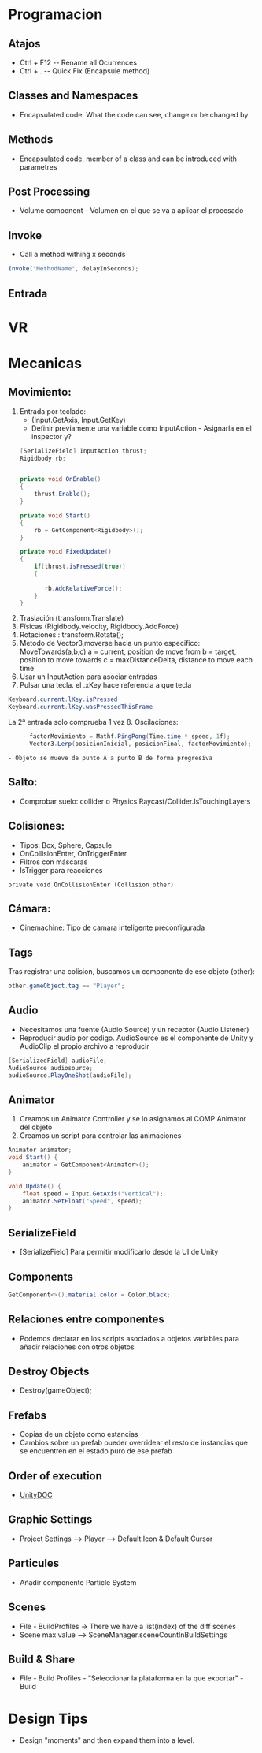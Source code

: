 # Programacion

## Atajos
- Ctrl + F12 -- Rename all Ocurrences
- Ctrl + . -- Quick Fix (Encapsule method)

## Classes and Namespaces
- Encapsulated code. What the code can see, change or be changed by

## Methods
- Encapsulated code, member of a class and can be introduced with parametres

## Post Processing
- Volume component - Volumen en el que se va a aplicar el procesado

## Invoke 
- Call a method withing x seconds
~~~C#
Invoke("MethodName", delayInSeconds);
~~~

## Entrada


# VR

# Mecanicas

## Movimiento:
1. Entrada por teclado:
    - (Input.GetAxis, Input.GetKey)
    - Definir previamente una variable como InputAction - Asignarla en el inspector y?
    ~~~C#
    [SerializeField] InputAction thrust;
    Rigidbody rb;
    
    
    private void OnEnable()
    {
        thrust.Enable();
    }

    private void Start()
    {
        rb = GetComponent<Rigidbody>();
    }

    private void FixedUpdate()
    {
        if(thrust.isPressed(true))
        {
            
           rb.AddRelativeForce();
        }
    }
    ~~~
2. Traslación (transform.Translate)
3. Físicas (Rigidbody.velocity, Rigidbody.AddForce)
4. Rotaciones : transform.Rotate();
5. Metodo de Vector3,moverse hacia un punto especifico: 
    MoveTowards(a,b,c)
        a = current, position de move from
        b = target, position to move towards
        c = maxDistanceDelta, distance to move each time
6. Usar un InputAction para asociar entradas
7. Pulsar una tecla. el .xKey hace referencia a que tecla
~~~C#
Keyboard.current.lKey.isPressed
Keyboard.current.lKey.wasPressedThisFrame
~~~
La 2ª entrada solo comprueba 1 vez
8. Oscilaciones:
~~~C#
    - factorMovimiento = Mathf.PingPong(Time.time * speed, 1f); 
    - Vector3.Lerp(posicionInicial, posicionFinal, factorMovimiento); 
~~~
    - Objeto se mueve de punto A a punto B de forma progresiva 

## Salto:
- Comprobar suelo:  collider o Physics.Raycast/Collider.IsTouchingLayers

## Colisiones:
-  Tipos: Box, Sphere, Capsule
- OnCollisionEnter, OnTriggerEnter
- Filtros con máscaras
- IsTrigger para reacciones

~~~ 
private void OnCollisionEnter (Collision other)
~~~

## Cámara:
- Cinemachine: Tipo de camara inteligente preconfigurada 

## Tags
Tras registrar una colision, buscamos un componente de ese objeto (other):
~~~C#
other.gameObject.tag == "Player";
~~~

## Audio
- Necesitamos una fuente (Audio Source) y un receptor (Audio Listener)
- Reproducir audio por codigo. AudioSource es el componente de Unity y AudioClip el propio archivo a reproducir 
~~~C#
[SerializedField] audioFile;
AudioSource audiosource;
audioSource.PlayOneShot(audioFile);
~~~

## Animator
1. Creamos un Animator Controller y se lo asignamos al COMP Animator del objeto
2. Creamos un script para controlar las animaciones 
~~~C#
Animator animator;
void Start() {
    animator = GetComponent<Animator>();
}

void Update() {
    float speed = Input.GetAxis("Vertical");
    animator.SetFloat("Speed", speed);
}
~~~

## SerializeField 
- [SerializeField] Para permitir modificarlo desde la UI de Unity

## Components
~~~C#
GetComponent<>().material.color = Color.black;
~~~

## Relaciones entre componentes
- Podemos declarar en los scripts asociados a objetos variables para añadir relaciones con otros objetos

## Destroy Objects
- Destroy(gameObject);

## Frefabs
- Copias de un objeto como estancias
- Cambios sobre un prefab pueder overridear el resto de instancias que se encuentren en el estado puro de ese prefab

## Order of execution
- [UnityDOC](https://docs.unity3d.com/Manual/execution-order.html)

## Graphic Settings
- Project Settings --> Player --> Default Icon & Default Cursor

## Particules
- Añadir componente Particle System
## Scenes
 - File - BuildProfiles -> There we have a list(index) of the diff scenes 
 - Scene max value --> SceneManager.sceneCountInBuildSettings

## Build & Share
- File - Build Profiles - "Seleccionar la plataforma en la que exportar" - Build
# Design Tips
 - Design "moments" and then expand them into a level. 

 